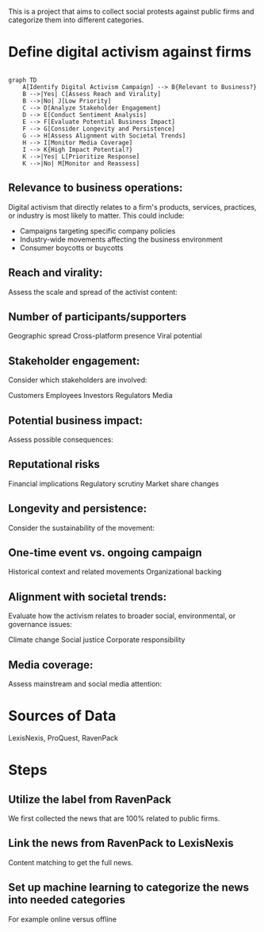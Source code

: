 This is a project that aims to collect social protests against public firms and categorize them into different categories. 

# Define digital activism against firms


```mermaid

graph TD
    A[Identify Digital Activism Campaign] --> B{Relevant to Business?}
    B -->|Yes| C[Assess Reach and Virality]
    B -->|No| J[Low Priority]
    C --> D[Analyze Stakeholder Engagement]
    D --> E[Conduct Sentiment Analysis]
    E --> F[Evaluate Potential Business Impact]
    F --> G[Consider Longevity and Persistence]
    G --> H[Assess Alignment with Societal Trends]
    H --> I[Monitor Media Coverage]
    I --> K{High Impact Potential?}
    K -->|Yes| L[Prioritize Response]
    K -->|No| M[Monitor and Reassess]

```


## Relevance to business operations:
Digital activism that directly relates to a firm's products, services, practices, or industry is most likely to matter. This could include:


- Campaigns targeting specific company policies
- Industry-wide movements affecting the business environment
- Consumer boycotts or buycotts


## Reach and virality:
Assess the scale and spread of the activist content:


## Number of participants/supporters
Geographic spread
Cross-platform presence
Viral potential


## Stakeholder engagement:
Consider which stakeholders are involved:


Customers
Employees
Investors
Regulators
Media


## Potential business impact:
Assess possible consequences:


## Reputational risks
Financial implications
Regulatory scrutiny
Market share changes


## Longevity and persistence:
Consider the sustainability of the movement:


## One-time event vs. ongoing campaign
Historical context and related movements
Organizational backing


## Alignment with societal trends:
Evaluate how the activism relates to broader social, environmental, or governance issues:


Climate change
Social justice
Corporate responsibility


## Media coverage:
Assess mainstream and social media attention:


# Sources of Data
LexisNexis, ProQuest, RavenPack

# Steps
## Utilize the label from RavenPack

We first collected the news that are 100% related to public firms. 

## Link the news from RavenPack to LexisNexis

Content matching to get the full news. 


## Set up machine learning to categorize the news into needed categories

For example online versus offline


